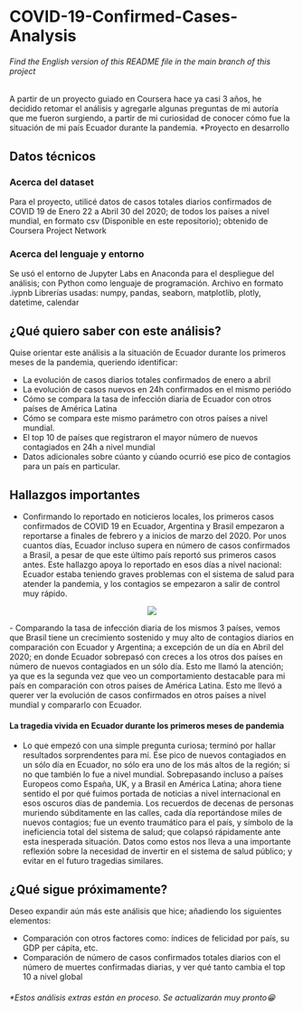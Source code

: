 # COVID-19-Confirmed-Cases-Analysis
###### Find the English version of this README file in the main branch of this project
A partir de un proyecto guiado en Coursera hace ya casi 3 años, he decidido retomar el análisis y agregarle algunas preguntas de mi autoría que me fueron surgiendo, a partir de mi curiosidad de conocer cómo fue la situación de mi país Ecuador durante la pandemia. *Proyecto en desarrollo

## Datos técnicos
### Acerca del dataset
Para el proyecto, utilicé datos de casos totales diarios confirmados de COVID 19 de Enero 22 a Abril 30 del 2020; de todos los países a nivel mundial, en formato csv (Disponible en este repositorio); obtenido de Coursera Project Network
### Acerca del lenguaje y entorno
Se usó el entorno de Jupyter Labs en Anaconda para el despliegue del análisis; con Python como lenguaje de programación. Archivo en formato .iypnb
Librerías usadas: numpy, pandas, seaborn, matplotlib, plotly, datetime, calendar

## ¿Qué quiero saber con este análisis?
Quise orientar este análisis a la situación de Ecuador durante los primeros meses de la pandemia, queriendo identificar:
- La evolución de casos diarios totales confirmados de enero a abril
- La evolución de casos nuevos en 24h confirmados en el mismo periódo
- Cómo se compara la tasa de infección diaria de Ecuador con otros países de América Latina
- Cómo se compara este mismo parámetro con otros países a nivel mundial.
- El top 10 de países que registraron el mayor número de nuevos contagiados en 24h a nivel mundial
- Datos adicionales sobre cúanto y cúando ocurrió ese pico de contagios para un país en particular.

## Hallazgos importantes
- Confirmando lo reportado en noticieros locales, los primeros casos confirmados de COVID 19 en Ecuador, Argentina y Brasil empezaron a reportarse a finales de febrero y a inicios de marzo del 2020. Por unos cuantos días, Ecuador incluso supera en número de casos confirmados a Brasil, a pesar de que este último país reportó sus primeros casos antes. Este hallazgo apoya lo reportado en esos días a nivel nacional: Ecuador estaba teniendo graves problemas con el sistema de salud para atender la pandemia, y los contagios se empezaron a salir de control muy rápido.
<p align="center">
  <img src= "https://github.com/Karen-Benites/COVID-19-Confirmed-cases-analysis/blob/main/Pictures/Confirmed%20cases%20over%20time%20for%20three%20countries.png">
</p>
- Comparando la tasa de infección diaria de los mismos 3 países, vemos que Brasil tiene un crecimiento sostenido y muy alto de contagios diarios en comparación con Ecuador y Argentina; a excepción de un día en Abril del 2020; en donde Ecuador sobrepasó con creces a los otros dos países en número de nuevos contagiados en un sólo día. Esto me llamó la atención; ya que es la segunda vez que veo un comportamiento destacable para mi país en comparación con otros países de América Latina. Esto me llevó a querer ver la evolución de casos confirmados en otros países a nivel mundial y compararlo con Ecuador.

#### La tragedia vivida en Ecuador durante los primeros meses de pandemia
- Lo que empezó con una simple pregunta curiosa; terminó por hallar resultados sorprendentes para mí. Ese pico de nuevos contagiados en un sólo día en Ecuador, no sólo era uno de los más altos de la región; si no que también lo fue a nivel mundial. Sobrepasando incluso a países Europeos como España, UK, y a Brasil en América Latina; ahora tiene sentido el por qué fuimos portada de noticias a nivel internacional en esos oscuros días de pandemia. Los recuerdos de decenas de personas muriendo súbditamente en las calles, cada día reportándose miles de nuevos contagios; fue un evento traumático para el país, y símbolo de la ineficiencia total del sistema de salud; que colapsó rápidamente ante esta inesperada situación. Datos como estos nos lleva a una importante reflexión sobre la necesidad de invertir en el sistema de salud público; y evitar en el futuro tragedias similares.

## ¿Qué sigue próximamente?
Deseo expandir aún más este análisis que hice; añadiendo los siguientes elementos:
- Comparación con otros factores como: índices de felicidad por país, su GDP per cápita, etc.
- Comparación de número de casos confirmados totales diarios con el número de muertes confirmadas diarias, y ver qué tanto cambia el top 10 a nivel global

###### *Estos análisis extras están en proceso. Se actualizarán muy pronto😁
